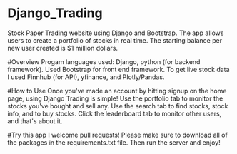 # Django_Trading
Stock Paper Trading website using Django and Bootstrap. The app allows users to create a portfolio of stocks in real time. The starting balance per new user created is $1 million dollars.

#Overview
Progam languages used: Django, python (for backend framework). Used Bootstrap for front end framework. To get live stock data I used Finnhub (for API), yfinance, and Plotly/Pandas.

#How to Use
Once you've made an account by hitting signup on the home page, using Django Trading is simple! Use the portfolio tab to monitor the stocks you've bought and sell any. Use the search tab to find stocks, stock info, and to buy stocks. Click the leaderboard tab to monitor other users, and that's about it.

#Try this app
I welcome pull requests! Please make sure to download all of the packages in the requirements.txt file. Then run the server and enjoy!
